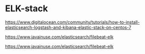 # ELK-stack
https://www.digitalocean.com/community/tutorials/how-to-install-elasticsearch-logstash-and-kibana-elastic-stack-on-centos-7

https://www.javainuse.com/elasticsearch/filebeat-elk

https://www.javainuse.com/elasticsearch/filebeat-elk
